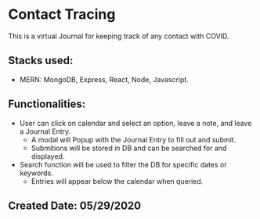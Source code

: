 # Contact Tracing
This is a virtual Journal for keeping track of any contact with COVID. 

## Stacks used:
- MERN: MongoDB, Express, React, Node, Javascript.

## Functionalities:
- User can click on calendar and select an option, leave a note, and leave a Journal Entry.
    - A modal will Popup with the Journal Entry to fill out and submit.
    - Submitions will be stored in DB and can be searched for and displayed.
- Search function will be used to filter the DB for specific dates or keywords.
    - Entries will appear below the calendar when queried.

## Created Date: 05/29/2020